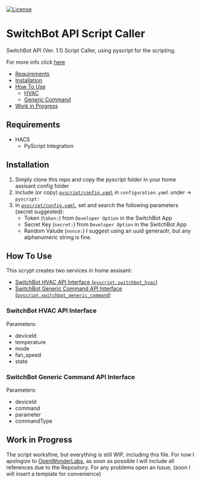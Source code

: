 [![License][licensing-shield]](LICENSE)

# SwitchBot API Script Caller

SwitchBot API (Ver. 1.1) Script Caller, using pyscript for the scripting.

For more info click [here][switchbot-api-repo]

- [Requirements](#requirements)
- [Installation](#installation)
- [How To Use](#how-to-use)
    - [HVAC](#switchbot-hvac-api-interface)
    - [Generic Command](#switchbot-generic-command-api-interface)
- [Work in Progress](#work-in-progress)


## Requirements
- HACS
    - PyScript Integration

## Installation
1. Simply clone this repo and copy the pyscript folder in your home assisant config folder 
2. Include (or copy) [`pyscript/config.yaml`](./pyscript/config.yaml) in `configuration.yaml` under -> `pyscript:`
3. In [`pyscript/config.yaml`](./pyscript/config.yaml), set and search the following parameters (secret suggested):
    - Token (`token:`) from `Developer Option` in the SwitchBot App
    - Secret Key (`secret:`) from `Developer Option` in the SwitchBot App
    - Random Valude (`nonce:`) I suggest using an uuid generaotr, but any alphanumeric string is fine.

## How To Use
This scrypt creates two services in home assisant:

- [SwitchBot HVAC API Interface (`pyscript.switchbot_hvac`)](#switchbot-hvac-api-interface)
- [SwitchBot Generic Command API Interface (`pyscript.switchbot_generic_command`)](#switchbot-generic-command-api-interface)

### SwitchBot HVAC API Interface
Parameters:
- deviceId
- temperature
- mode
- fan_speed
- state

### SwitchBot Generic Command API Interface
Parameters:
- deviceId
- command
- parameter
- commandType


## Work in Progress
The script worksfine, but everything is still WIP, including this file.
For now I apologize to [OpenWonderLabs](https://github.com/OpenWonderLabs),
as soon as possible I will include all references due to the Repository.
For any problems open an Issue, (soon I will insert a template for convenience)


[licensing-shield]:https://img.shields.io/github/license/SiriosDev/SwitchBot-API-Script-Caller?style=flat-square
[switchbot-api-repo]: https://github.com/OpenWonderLabs/SwitchBotAPI
